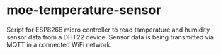 # moe-temperature-sensor

Script for ESP8266 micro controller to read tamperature and humidity
sensor data from a DHT22 device. Sensor data is being transmitted
via MQTT in a connected WiFi network.
